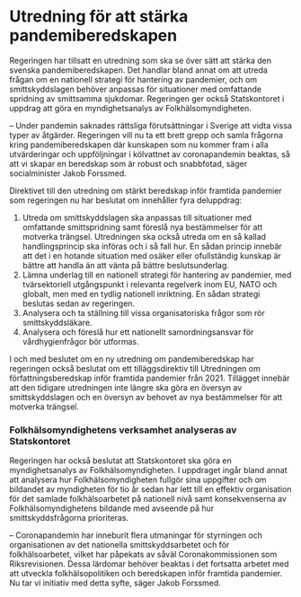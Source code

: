 # Utredning för att stärka pandemiberedskapen

Regeringen har tillsatt en utredning som ska se över sätt att stärka den svenska pandemiberedskapen. Det handlar bland annat om att utreda frågan om en nationell strategi för hantering av pandemier, och om smittskyddslagen behöver anpassas för situationer med omfattande spridning av smittsamma sjukdomar. Regeringen ger också Statskontoret i uppdrag att göra en myndighetsanalys av Folkhälsomyndigheten.

– Under pandemin saknades rättsliga förutsättningar i Sverige att vidta vissa typer av åtgärder. Regeringen vill nu ta ett brett grepp och samla frågorna kring pandemiberedskapen där kunskapen som nu kommer fram i alla utvärderingar och uppföljningar i kölvattnet av coronapandemin beaktas, så att vi skapar en beredskap som är robust och snabbfotad, säger socialminister Jakob Forssmed.

Direktivet till den utredning om stärkt beredskap inför framtida pandemier som regeringen nu har beslutat om innehåller fyra deluppdrag:

1. Utreda om smittskyddslagen ska anpassas till situationer med omfattande smittspridning samt föreslå nya bestämmelser för att motverka trängsel. Utredningen ska också utreda om en så kallad handlingsprincip ska införas och i så fall hur. En sådan princip innebär att det i en hotande situation med osäker eller ofullständig kunskap är bättre att handla än att vänta på bättre beslutsunderlag.
2. Lämna underlag till en nationell strategi för hantering av pandemier, med tvärsektoriell utgångspunkt i relevanta regelverk inom EU, NATO och globalt, men med en tydlig nationell inriktning. En sådan strategi beslutas sedan av regeringen.
3. Analysera och ta ställning till vissa organisatoriska frågor som rör smittskyddsläkare.
4. Analysera och föreslå hur ett nationellt samordningsansvar för vårdhygienfrågor bör utformas.

I och med beslutet om en ny utredning om pandemiberedskap har regeringen också beslutat om ett tilläggsdirektiv till Utredningen om författningsberedskap inför framtida pandemier från 2021. Tillägget innebär att den tidigare utredningen inte längre ska göra en översyn av smittskyddslagen och en översyn av behovet av nya bestämmelser för att motverka trängsel.

### Folkhälsomyndighetens verksamhet analyseras av Statskontoret

Regeringen har också beslutat att Statskontoret ska göra en myndighetsanalys av Folkhälsomyndigheten. I uppdraget ingår bland annat att analysera hur Folkhälsomyndigheten fullgör sina uppgifter och om bildandet av myndigheten för tio år sedan har lett till en effektiv organisation för det samlade folkhälsoarbetet på nationell nivå samt konsekvenserna av Folkhälsomyndighetens bildande med avseende på hur smittskyddsfrågorna prioriteras.

– Coronapandemin har inneburit flera utmaningar för styrningen och organisationen av det nationella smittskyddsarbetet och för folkhälsoarbetet, vilket har påpekats av såväl Coronakommissionen som Riksrevisionen. Dessa lärdomar behöver beaktas i det fortsatta arbetet med att utveckla folkhälsopolitiken och beredskapen inför framtida pandemier. Nu tar vi initiativ med detta syfte, säger Jakob Forssmed.
